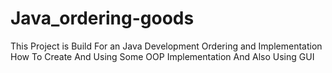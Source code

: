 # Java_ordering-goods
This Project is Build For an Java Development Ordering and Implementation How To Create And Using Some OOP Implementation And Also Using GUI
